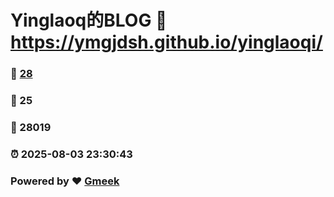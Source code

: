 # Yinglaoq的BLOG :link: https://ymgjdsh.github.io/yinglaoqi/ 
### :page_facing_up: [28](https://ymgjdsh.github.io/yinglaoqi//tag.html) 
### :speech_balloon: 25 
### :hibiscus: 28019 
### :alarm_clock: 2025-08-03 23:30:43 
### Powered by :heart: [Gmeek](https://github.com/Meekdai/Gmeek)
